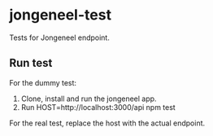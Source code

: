 # jongeneel-test

Tests for Jongeneel endpoint.

## Run test

For the dummy test:
1) Clone, install and run the jongeneel app.
2) Run HOST=http://localhost:3000/api npm test

For the real test, replace the host with the actual endpoint.
